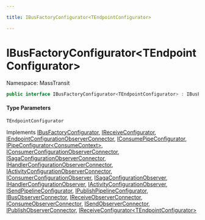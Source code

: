 ```yaml
---

title: IBusFactoryConfigurator<TEndpointConfigurator>

---
```


# IBusFactoryConfigurator\<TEndpointConfigurator\>

Namespace: MassTransit

```csharp
public interface IBusFactoryConfigurator<TEndpointConfigurator> : IBusFactoryConfigurator, IReceiveConfigurator, IEndpointConfigurationObserverConnector, IConsumePipeConfigurator, IPipeConfigurator<ConsumeContext>, IConsumerConfigurationObserverConnector, ISagaConfigurationObserverConnector, IHandlerConfigurationObserverConnector, IActivityConfigurationObserverConnector, IConsumerConfigurationObserver, ISagaConfigurationObserver, IHandlerConfigurationObserver, IActivityConfigurationObserver, ISendPipelineConfigurator, IPublishPipelineConfigurator, IBusObserverConnector, IReceiveObserverConnector, IConsumeObserverConnector, ISendObserverConnector, IPublishObserverConnector, IReceiveConfigurator<TEndpointConfigurator>
```

#### Type Parameters

`TEndpointConfigurator`<br/>

Implements [IBusFactoryConfigurator](../masstransit/ibusfactoryconfigurator), [IReceiveConfigurator](../masstransit/ireceiveconfigurator), [IEndpointConfigurationObserverConnector](../masstransit/iendpointconfigurationobserverconnector), [IConsumePipeConfigurator](../masstransit/iconsumepipeconfigurator), [IPipeConfigurator\<ConsumeContext\>](../masstransit/ipipeconfigurator-1), [IConsumerConfigurationObserverConnector](../masstransit/iconsumerconfigurationobserverconnector), [ISagaConfigurationObserverConnector](../masstransit/isagaconfigurationobserverconnector), [IHandlerConfigurationObserverConnector](../masstransit/ihandlerconfigurationobserverconnector), [IActivityConfigurationObserverConnector](../masstransit/iactivityconfigurationobserverconnector), [IConsumerConfigurationObserver](../masstransit/iconsumerconfigurationobserver), [ISagaConfigurationObserver](../masstransit/isagaconfigurationobserver), [IHandlerConfigurationObserver](../masstransit/ihandlerconfigurationobserver), [IActivityConfigurationObserver](../masstransit/iactivityconfigurationobserver), [ISendPipelineConfigurator](../masstransit/isendpipelineconfigurator), [IPublishPipelineConfigurator](../masstransit/ipublishpipelineconfigurator), [IBusObserverConnector](../masstransit/ibusobserverconnector), [IReceiveObserverConnector](../masstransit/ireceiveobserverconnector), [IConsumeObserverConnector](../masstransit/iconsumeobserverconnector), [ISendObserverConnector](../masstransit/isendobserverconnector), [IPublishObserverConnector](../masstransit/ipublishobserverconnector), [IReceiveConfigurator\<TEndpointConfigurator\>](../masstransit/ireceiveconfigurator-1)
